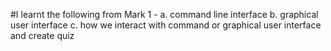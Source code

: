 #I learnt the following from Mark 1 -
a. command line interface
b. graphical user interface
c. how we interact with command or graphical user interface and create quiz